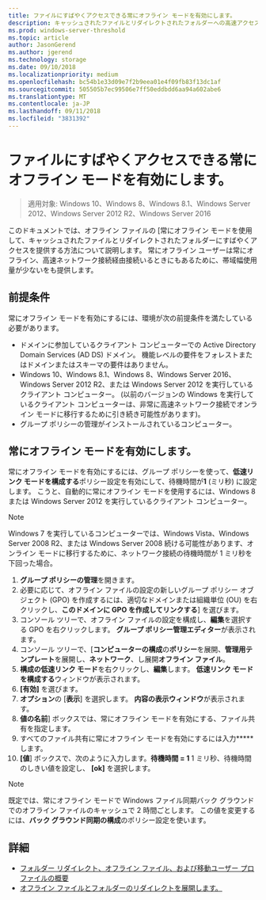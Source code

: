 ```yaml
---
title: ファイルにすばやくアクセスできる常にオフライン モードを有効にします。
description: キャッシュされたファイルとリダイレクトされたフォルダーへの高速アクセスを提供するオフライン ファイルの [常にオフライン モードを使用する方法。
ms.prod: windows-server-threshold
ms.topic: article
author: JasonGerend
ms.author: jgerend
ms.technology: storage
ms.date: 09/10/2018
ms.localizationpriority: medium
ms.openlocfilehash: bc54b1e33d09e7f2b9eea01e4f09fb83f13dc1af
ms.sourcegitcommit: 505505b7ec99506e7ff50eddbdd6aa94a602abe6
ms.translationtype: MT
ms.contentlocale: ja-JP
ms.lasthandoff: 09/11/2018
ms.locfileid: "3831392"
---
```

# ファイルにすばやくアクセスできる常にオフライン モードを有効にします。

>適用対象: Windows 10、Windows 8、Windows 8.1、Windows Server 2012、Windows Server 2012 R2、Windows Server 2016

このドキュメントでは、オフライン ファイルの [常にオフライン モードを使用して、キャッシュされたファイルとリダイレクトされたフォルダーにすばやくアクセスを提供する方法について説明します。 常にオフライン ユーザーは常にオフライン、高速ネットワーク接続経由接続いるときにもあるために、帯域幅使用量が少ないをも提供します。

## 前提条件

常にオフライン モードを有効にするには、環境が次の前提条件を満たしている必要があります。

- ドメインに参加しているクライアント コンピューターでの Active Directory Domain Services (AD DS) ドメイン。 機能レベルの要件をフォレストまたはドメインまたはスキーマの要件はありません。
- Windows 10、Windows 8.1、Windows 8、Windows Server 2016、Windows Server 2012 R2、または Windows Server 2012 を実行しているクライアント コンピューター。 (以前のバージョンの Windows を実行しているクライアント コンピューターは、非常に高速ネットワーク接続でオンライン モードに移行するために引き続き可能性があります)。
- グループ ポリシーの管理がインストールされているコンピューター。

## 常にオフライン モードを有効にします。

常にオフライン モードを有効にするには、グループ ポリシーを使って、**低速リンク モードを構成する**ポリシー設定を有効にして、待機時間が**1** (ミリ秒) に設定します。 こうと、自動的に常にオフライン モードを使用するには、Windows 8 または Windows Server 2012 を実行しているクライアント コンピューター。

>[!NOTE]
>Windows 7 を実行しているコンピューターでは、Windows Vista、Windows Server 2008 R2、または Windows Server 2008 続ける可能性があります、オンライン モードに移行するために、ネットワーク接続の待機時間が 1 ミリ秒を下回った場合。

1. **グループ ポリシーの管理**を開きます。
2. 必要に応じて、オフライン ファイルの設定の新しいグループ ポリシー オブジェクト (GPO) を作成するには、適切なドメインまたは組織単位 (OU) を右クリックし、**このドメインに GPO を作成してリンクする**] を選びます。
3. コンソール ツリーで、オフライン ファイルの設定を構成し、**編集**を選択する GPO を右クリックします。 **グループ ポリシー管理エディター**が表示されます。
4. コンソール ツリーで、[**コンピューターの構成**の**ポリシー**を展開、**管理用テンプレート**を展開し、**ネットワーク**、し展開**オフライン ファイル**。
5. **構成の低速リンク モード**を右クリックし、**編集**します。 **低速リンク モードを構成する**ウィンドウが表示されます。
6. **[有効]** を選びます。
7. **オプション**の [**表示**] を選択します。 **内容の表示ウィンドウ**が表示されます。
8. **値の名前**] ボックスでは、常にオフライン モードを有効にする、ファイル共有を指定します。
9. すべてのファイル共有に常にオフライン モードを有効にするには入力**\*** します。
10. **[値**] ボックスで、次のように入力します。**待機時間 = 1** 1 ミリ秒、待機時間のしきい値を設定し、 **[ok]** を選択します。

>[!NOTE]
>既定では、常にオフライン モードで Windows ファイル同期バック グラウンドでのオフライン ファイルのキャッシュで 2 時間ごとします。 この値を変更するには、**バック グラウンド同期の構成**のポリシー設定を使います。

## 詳細

* [フォルダー リダイレクト、オフライン ファイル、および移動ユーザー プロファイルの概要](folder-redirection-rup-overview.md)
* [オフライン ファイルとフォルダーのリダイレクトを展開します。](deploy-folder-redirection.md)